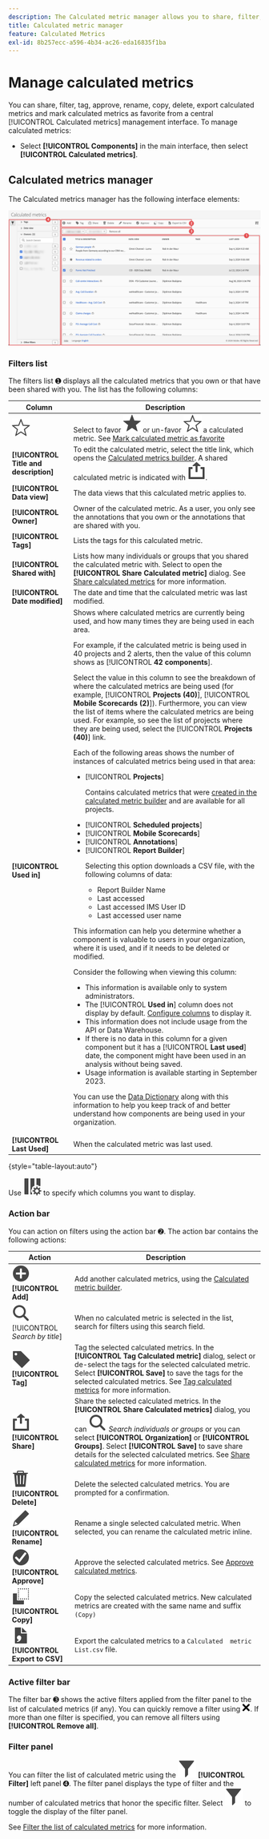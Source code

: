 ```yaml
---
description: The Calculated metric manager allows you to share, filter, tag, approve, copy, delete, and marking as favorites.
title: Calculated metric manager
feature: Calculated Metrics
exl-id: 8b257ecc-a596-4b34-ac26-eda16835f1ba
---
```

# Manage calculated metrics

You can share, filter, tag, approve, rename, copy, delete, export calculated metrics and mark calculated metrics as favorite from a central [!UICONTROL Calculated metrics] management interface. To manage calculated metrics:


* Select **[!UICONTROL Components]** in the main interface, then select **[!UICONTROL Calculated metrics]**.


## Calculated metrics manager

The Calculated metrics manager has the following interface elements:


![Filters interface](assets/calculated-metrics-manager.png)

### Filters list

The filters list ➊ displays all the calculated metrics that you own or that have been shared with you. The list has the following columns:

<!-- I think this table incorrectly talks about quick calculated metrics -->

| Column | Description |
| --- | --- | 
| ![StarOutline](/help/assets/icons/StarOutline.svg)  | Select to favor ![Star](/help/assets/icons/Star.svg) or un-favor ![StarOutline](/help/assets/icons/StarOutline.svg) a calculated metric. See [Mark calculated metric as favorite](/help/components/filters/filters-favorite.md) |
| **[!UICONTROL Title and description]** | To edit the calculated metric, select the title link, which opens the [Calculated metrics builder](cm-build-metrics.md). A shared calculated metric is indicated with ![Share](/help/assets/icons/Share.svg). |
| **[!UICONTROL Data view]** | The data views that this calculated metric applies to.  | 
| **[!UICONTROL Owner]** | Owner of the calculated metric. As a user, you only see the annotations that you own or the annotations that are shared with you. |
| **[!UICONTROL Tags]** | Lists the tags for this calculated metric. |
| **[!UICONTROL Shared with]** | Lists how many individuals or groups that you shared the calculated metric with. Select to open the **[!UICONTROL Share Calculated metric]** dialog. See [Share calculated metrics](cm-sharing.md) for more information. |
| **[!UICONTROL Date modified]** | The date and time that the calculated metric was last modified. |
| **[!UICONTROL Used in]** | Shows where calculated metrics are currently being used, and how many times they are being used in each area. <p>For example, if the calculated metric is being used in 40 projects and 2 alerts, then the value of this column shows as [!UICONTROL **42 components**]. <p>Select the value in this column to see the breakdown of where the calculated metrics are being used (for example, [!UICONTROL **Projects (40)**], [!UICONTROL **Mobile Scorecards (2)**]). Furthermore, you can view the list of items where the calculated metrics are being used. For example, so see the list of projects where they are being used, select the [!UICONTROL **Projects (40)**] link.</p><p>Each of the following areas shows the number of instances of calculated metrics being used in that area:</p> <ul><li>[!UICONTROL **Projects**]<p>Contains calculated metrics that were [created in the calculated metric builder](/help/components/calc-metrics/cm-workflow/cm-build-metrics.md) and are available for all projects.</p></li><li>[!UICONTROL **Scheduled projects**]</li><li>[!UICONTROL **Mobile Scorecards**]</li><li>[!UICONTROL **Annotations**]</li><li>[!UICONTROL **Report Builder**]<p>Selecting this option downloads a CSV file, with the following columns of data:</p><ul><li>Report Builder Name</li><li>Last accessed</li><li>Last accessed IMS User ID</li><li>Last accessed user name</li></ul></li></ul><p>This information can help you determine whether a component is valuable to users in your organization, where it is used, and if it needs to be deleted or modified.</p><p>Consider the following when viewing this column:</p><ul><li>This information is available only to system administrators.</li><li>The [!UICONTROL **Used in**] column does not display by default. [Configure columns](#configure-columns) to display it.</li><li>This information does not include usage from the API or Data Warehouse.</li><li>If there is no data in this column for a given component but it has a [!UICONTROL **Last used**] date, the component might have been used in an analysis without being saved.</li><li>Usage information is available starting in September 2023.</li></ul><p>You can use the [Data Dictionary](/help/components/data-dictionary/data-dictionary-overview.md) along with this information to help you keep track of and better understand how components are being used in your organization.</p>  |
| **[!UICONTROL Last Used]** | When the calculated metric was last used. |

{style="table-layout:auto"}

Use ![ColumnSetting](/help/assets/icons/ColumnSetting.svg) to specify which columns you want to display.

### Action bar

You can action on filters using the action bar ➋. The action bar contains the following actions:

| Action | Description |
|---|---|
| ![AddCircle](/help/assets/icons/AddCircle.svg) **[!UICONTROL Add]** | Add another calculated metrics, using the [Calculated metric builder](cm-build-metrics.md). |
| ![Search](/help/assets/icons/Search.svg) [!UICONTROL *Search by title*] | When no calculated metric is selected in the list, search for filters using this search field. |
| ![Label](/help/assets/icons/Label.svg) **[!UICONTROL Tag]** | Tag the selected calculated metrics. In the **[!UICONTROL Tag Calculated metric]** dialog, select or de-select the tags for the selected calculated metric. Select **[!UICONTROL Save]** to save the tags for the selected calculated metrics. See [Tag calculated metrics](cm-tagging.md) for more information.|
| ![Share](/help/assets/icons/Share.svg) **[!UICONTROL Share]** | Share the selected calculated metrics. In the **[!UICONTROL Share Calculated metrics]** dialog, you can ![Search](/help/assets/icons/Search.svg) *Search individuals or groups* or you can select **[!UICONTROL Organization]** or **[!UICONTROL Groups]**. Select **[!UICONTROL Save]** to save share details for the selected calculated metrics. See [Share calculated metrics](cm-sharing.md) for more information. |
| ![Delete](/help/assets/icons/Delete.svg) **[!UICONTROL Delete]** | Delete the selected calculated metrics. You are prompted for a confirmation. |
| ![Edit](/help/assets/icons/Edit.svg) **[!UICONTROL Rename]** | Rename a single selected calculated metric. When selected, you can rename the calculated metric inline. |
| ![CheckmarkCircle](/help/assets/icons/CheckmarkCircle.svg) **[!UICONTROL Approve]** | Approve the selected calculated metrics. See [Approve calculated metrics](cm-approving.md). | 
| ![Copy](/help/assets/icons/Copy.svg)  **[!UICONTROL Copy]** | Copy the selected calculated metrics. New calculated metrics are created with the same name and suffix `(Copy)` | 
| ![FileCSV](/help/assets/icons/FileCSV.svg) **[!UICONTROL Export to CSV]** | Export the calculated metrics to a `Calculated  metric List.csv` file. |

### Active filter bar

The filter bar ➌ shows the active filters applied from the filter panel to the list of calculated metrics (if any). You can quickly remove a filter using ![CrossSize75](/help/assets/icons/CrossSize75.svg). If more than one filter is specified, you can remove all filters using **[!UICONTROL Remove all]**.

### Filter panel

You can filter the list of calculated metric using the ![Filter](/help/assets/icons/Filter.svg) **[!UICONTROL Filter]** left panel ➍. The filter panel displays the type of filter and the number of calculated metrics that honor the specific filter. Select ![Filter](/help/assets/icons/Filter.svg) to toggle the display of the filter panel. 

See [Filter the list of calculated metrics](cm-filter.md) for more information.


<!-- OLD CONTENT 

The Calculated metric manager shows you all the filters you own and that have been shared with you. Admin-level users can see all custom metrics in the organization. This overview presents the user interface and the capabilities of the Calculated metric manager.

![Calculated metrics window showing available filters.](assets/calc-metric-manager.png)

## Access the Calculated metrics manager

1. In Customer Journey Analytics, select [!UICONTROL **Components**] > [!UICONTROL **Calculated metrics**].

## Available actions in the Calculated metrics manager

In the Calculated metrics manager, you can:

* [Filter calculated metrics](/help/components/calc-metrics/cm-workflow/cm-filter.md)

* [Mark calculated metrics as favorites](/help/components/calc-metrics/cm-workflow/cm-favorite.md)

* [Approve calculated metrics](/help/components/calc-metrics/cm-workflow/cm-approving.md)

* [Tag calculated metrics](/help/components/calc-metrics/cm-workflow/cm-tagging.md)

* [Share calculated metrics](/help/components/calc-metrics/cm-workflow/cm-sharing.md)

* Export a calculated metric to a CSV file. 

* [Copy calculated metrics](/help/components/calc-metrics/cm-workflow/cm-copy.md)

* Delete calculated metrics

## Configure columns

You can configure the information displayed for each calculated metric in the Calculated metrics manager by configuring the columns that are displayed.

To configure the visible columns in the Calculated metrics manager:

1. In Customer Journey Analytics, select the **[!UICONTROL Components]** tab, then select **[!UICONTROL Calculated metrics]**. 

1. In the Calculated metrics manager, select the **Customize columns** icon ![Customize columns icon](assets/customize-columns-icon.png), then select the columns that you want to be displayed in the Calculated metrics manager.

   The following columns are available:

   | Column title  | Description |
   |---|---|
   | Favorites  | Displays star icons next to each calculated metric, allowing you to mark calculated metrics as favorites. For more information, see [Mark calculated metrics as favorites](/help/components/calc-metrics/cm-workflow/cm-favorite.md). |
   | Title and description | These values are provided in the Calculated metric builder. To edit the title and description, select the title link to open the Calculated metric builder.  |
   | Report suite | Indicates in which report suite the metric was last saved.  |
   | Owner | Indicates who owns the custom metric. As a non-admin, you can see only metrics you own or those that were shared with you.  |
   | Tags | Shows tags that were applied to the metric, either by you or by people who shared the calculated metric with you.  |
   | Shared with | Lists individuals or groups (admin only) or All (admin only) that you shared the calculated metric with. <p>When a calculated metric is being shared, a share icon displays next to the calculated metric name.</p>  |
   | Date modified | Indicates the date when the custom metric was last modified.  |
   | Used in | Shows how many components the calculated metric is currently being used in. <p>For example, if the calculated metric is being used in 40 projects and 2 alerts, then the value of this column shows as [!UICONTROL **42 components**].</p> <p>Select the value in this column to see the breakdown of where the calculated metric is being used (for example, [!UICONTROL **Projects (40)**], [!UICONTROL **Alerts (2)**]).</p><p>Calculated metrics can be used in any of the following component types:</p> <ul><li>Projects</li><li>Scheduled projects</li></ul><p>This information can help you determine whether a component is valuable to users in your organization, where it is used, and if it needs to be deleted or modified.</p><p>Consider the following when viewing this column:</p><ul><li>This information does not include usage from the API, Report Builder, or Data Warehouse.</li><li>The [!UICONTROL **Used in**] column does not display by default. [Configure columns](#configure-columns) to display it.</li><li>If there is no data in this column for a given component but it has a [!UICONTROL **Last used**] date, the component might have been used in an analysis without being saved.</li><li>This information is available only to system administrators.</li></ul><p>You can use the [Data Dictionary](/help/components/data-dictionary/data-dictionary-overview.md) along with this information to help you keep track of and better understand how components are being used in your organization.</p> |
   | Last used | Shows the date when the calculated metric was last used in any of the following component types: <ul><li>Calculated metrics</li><li>Projects</li><li>Scheduled projects</li></ul> <p>This information can help you determine whether a component is valuable to users in your organization, or whether it should be deleted.</p><p>Consider the following when viewing this column:</p><ul><li>This information does not include usage from the API, Report Builder, or Data Warehouse.</li><li>For some components, this column might not contain data if the component was last used prior to September 2023.</li><li>This information is available only to system administrators.</li></ul><p>You can use the [Data Dictionary](/help/components/data-dictionary/data-dictionary-overview.md) along with this information to help you keep track of and better understand how components are being used in your organization. |

   {style="table-layout:auto"}

-->